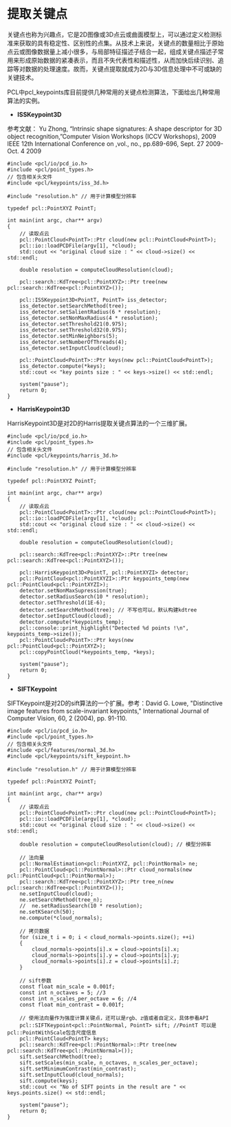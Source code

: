 # 提取关键点

关键点也称为兴趣点，它是2D图像或3D点云或曲面模型上，可以通过定义检测标准来获取的具有稳定性、区别性的点集。从技术上来说，关键点的数量相比于原始点云或图像数据量上减小很多，与局部特征描述子结合一起，组成关键点描述子常用来形成原始数据的紧凑表示，而且不失代表性和描述性，从而加快后续识别、追踪等对数据的处理速度。故而，关键点提取就成为2D与3D信息处理中不可或缺的关键技术。

PCL中pcl_keypoints库目前提供几种常用的关键点检测算法，下面给出几种常用算法的实例。

* **ISSKeypoint3D**

参考文献：
Yu Zhong, “Intrinsic shape signatures: A shape descriptor for 3D object recognition,”Computer Vision Workshops (ICCV Workshops), 2009 IEEE 12th International Conference on ,vol., no., pp.689-696, Sept. 27 2009-Oct. 4 2009

```
#include <pcl/io/pcd_io.h>
#include <pcl/point_types.h>
// 包含相关头文件
#include <pcl/keypoints/iss_3d.h>

#include "resolution.h" // 用于计算模型分辨率

typedef pcl::PointXYZ PointT;

int main(int argc, char** argv)
{
	// 读取点云
	pcl::PointCloud<PointT>::Ptr cloud(new pcl::PointCloud<PointT>);
	pcl::io::loadPCDFile(argv[1], *cloud);
	std::cout << "original cloud size : " << cloud->size() << std::endl;

	double resolution = computeCloudResolution(cloud);

	pcl::search::KdTree<pcl::PointXYZ>::Ptr tree(new pcl::search::KdTree<pcl::PointXYZ>());

	pcl::ISSKeypoint3D<PointT, PointT> iss_detector;
	iss_detector.setSearchMethod(tree);
	iss_detector.setSalientRadius(6 * resolution);
	iss_detector.setNonMaxRadius(4 * resolution);
	iss_detector.setThreshold21(0.975);
	iss_detector.setThreshold32(0.975);
	iss_detector.setMinNeighbors(5);
	iss_detector.setNumberOfThreads(4);
	iss_detector.setInputCloud(cloud);

	pcl::PointCloud<PointT>::Ptr keys(new pcl::PointCloud<PointT>);
	iss_detector.compute(*keys);
	std::cout << "key points size : " << keys->size() << std::endl;

	system("pause");
	return 0;
}
```

* **HarrisKeypoint3D**

HarrisKeypoint3D是对2D的Harris提取关键点算法的一个三维扩展。

```
#include <pcl/io/pcd_io.h>
#include <pcl/point_types.h>
// 包含相关头文件
#include <pcl/keypoints/harris_3d.h>

#include "resolution.h" // 用于计算模型分辨率

typedef pcl::PointXYZ PointT;

int main(int argc, char** argv)
{
	// 读取点云
	pcl::PointCloud<PointT>::Ptr cloud(new pcl::PointCloud<PointT>);
	pcl::io::loadPCDFile(argv[1], *cloud);
	std::cout << "original cloud size : " << cloud->size() << std::endl;

	double resolution = computeCloudResolution(cloud);

	pcl::search::KdTree<pcl::PointXYZ>::Ptr tree(new pcl::search::KdTree<pcl::PointXYZ>());

	pcl::HarrisKeypoint3D<PointT, pcl::PointXYZI> detector;
	pcl::PointCloud<pcl::PointXYZI>::Ptr keypoints_temp(new pcl::PointCloud<pcl::PointXYZI>);
	detector.setNonMaxSupression(true);
	detector.setRadiusSearch(10 * resolution);
	detector.setThreshold(1E-6);
	detector.setSearchMethod(tree); // 不写也可以，默认构建kdtree
	detector.setInputCloud(cloud);
	detector.compute(*keypoints_temp);
	pcl::console::print_highlight("Detected %d points !\n", keypoints_temp->size());
	pcl::PointCloud<PointT>::Ptr keys(new pcl::PointCloud<pcl::PointXYZ>);
	pcl::copyPointCloud(*keypoints_temp, *keys);

	system("pause");
	return 0;
}
```

* **SIFTKeypoint**

SIFTKeypoint是对2D的sift算法的一个扩展。参考：David G. Lowe, "Distinctive image features from scale-invariant keypoints," International Journal of Computer Vision, 60, 2 (2004), pp. 91-110.

```
#include <pcl/io/pcd_io.h>
#include <pcl/point_types.h>
// 包含相关头文件
#include <pcl/features/normal_3d.h>
#include <pcl/keypoints/sift_keypoint.h>

#include "resolution.h" // 用于计算模型分辨率

typedef pcl::PointXYZ PointT;

int main(int argc, char** argv)
{
	// 读取点云
	pcl::PointCloud<PointT>::Ptr cloud(new pcl::PointCloud<PointT>);
	pcl::io::loadPCDFile(argv[1], *cloud);
	std::cout << "original cloud size : " << cloud->size() << std::endl;

	double resolution = computeCloudResolution(cloud); // 模型分辨率

	// 法向量
	pcl::NormalEstimation<pcl::PointXYZ, pcl::PointNormal> ne;
	pcl::PointCloud<pcl::PointNormal>::Ptr cloud_normals(new pcl::PointCloud<pcl::PointNormal>);
	pcl::search::KdTree<pcl::PointXYZ>::Ptr tree_n(new pcl::search::KdTree<pcl::PointXYZ>());
	ne.setInputCloud(cloud);
	ne.setSearchMethod(tree_n);
	//	ne.setRadiusSearch(10 * resolution);
	ne.setKSearch(50);
	ne.compute(*cloud_normals);

	// 拷贝数据
	for (size_t i = 0; i < cloud_normals->points.size(); ++i)
	{
		cloud_normals->points[i].x = cloud->points[i].x;
		cloud_normals->points[i].y = cloud->points[i].y;
		cloud_normals->points[i].z = cloud->points[i].z;
	}

	// sift参数
	const float min_scale = 0.001f;
	const int n_octaves = 5; //3
	const int n_scales_per_octave = 6; //4
	const float min_contrast = 0.001f;

	// 使用法向量作为强度计算关键点，还可以是rgb、z值或者自定义，具体参看API
	pcl::SIFTKeypoint<pcl::PointNormal, PointT> sift; //PointT 可以是 pcl::PointWithScale包含尺度信息
	pcl::PointCloud<PointT> keys;
	pcl::search::KdTree<pcl::PointNormal>::Ptr tree(new pcl::search::KdTree<pcl::PointNormal>());
	sift.setSearchMethod(tree);
	sift.setScales(min_scale, n_octaves, n_scales_per_octave);
	sift.setMinimumContrast(min_contrast);
	sift.setInputCloud(cloud_normals);
	sift.compute(keys);
	std::cout << "No of SIFT points in the result are " << keys.points.size() << std::endl;

	system("pause");
	return 0;
}
```



